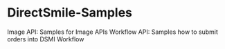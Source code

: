 DirectSmile-Samples
===================

Image API: Samples for Image APIs
Workflow API: Samples how to submit orders into DSMI Workflow
